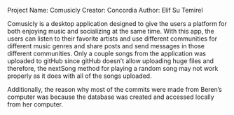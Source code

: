 Project Name: Comusicly
Creator: Concordia
Author: Elif Su Temirel

Comusicly is a desktop application designed to give the users a platform for both enjoying music and socializing  at the same time. With this app, the users can listen to their favorite artists and use different communities for different music genres and share posts and send messages in those different communities. Only a couple songs from the application was uploaded to gitHub since gitHub doesn’t allow uploading huge files and therefore, the nextSong method for playing a random song may not work properly as it does with all of the songs uploaded. 

Additionally, the reason why most of the commits were made from Beren’s computer was because the database was created and accessed locally from her computer.
